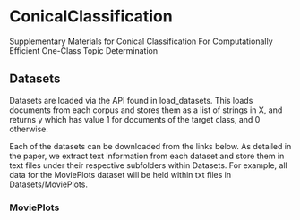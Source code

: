 # ConicalClassification
Supplementary Materials for Conical Classification For Computationally Efficient One-Class Topic Determination

## Datasets
Datasets are loaded via the API found in load_datasets. This loads documents from each corpus and stores them as a list of strings in X, and returns y which has value 1 for documents of the target class, and 0 otherwise.

Each of the datasets can be downloaded from the links below. As detailed in the paper, we extract text information from each dataset and store them in text files under their respective subfolders within Datasets. For example, all data for the MoviePlots dataset will be held within txt files in Datasets/MoviePlots.

### MoviePlots
